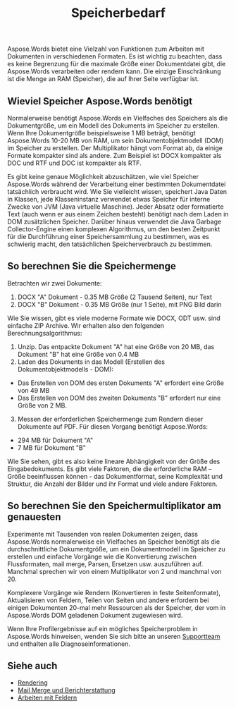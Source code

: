 ﻿---
title: Speicherbedarf
second_title: Aspose.Words für Java
articleTitle: Speicherbedarf
linktitle: Speicherbedarf
description: "Wie viel Speicher benötigt Aspose.Words für Java, um mit Dokumenten zu arbeiten? Lerne die Details."
type: docs
weight: 10
url: /de/java/memory-requirements/
timestamp: 2024-09-25-11-08-55
---

Aspose.Words bietet eine Vielzahl von Funktionen zum Arbeiten mit Dokumenten in verschiedenen Formaten. Es ist wichtig zu beachten, dass es keine Begrenzung für die maximale Größe einer Dokumentdatei gibt, die Aspose.Words verarbeiten oder rendern kann. Die einzige Einschränkung ist die Menge an RAM (Speicher), die auf Ihrer Seite verfügbar ist.

## Wieviel Speicher Aspose.Words benötigt

Normalerweise benötigt Aspose.Words ein Vielfaches des Speichers als die Dokumentgröße, um ein Modell des Dokuments im Speicher zu erstellen. Wenn Ihre Dokumentgröße beispielsweise 1 MB beträgt, benötigt Aspose.Words 10-20 MB von RAM, um sein Dokumentobjektmodell (DOM) im Speicher zu erstellen. Der Multiplikator hängt vom Format ab, da einige Formate kompakter sind als andere. Zum Beispiel ist DOCX kompakter als DOC und RTF und DOC ist kompakter als RTF.

Es gibt keine genaue Möglichkeit abzuschätzen, wie viel Speicher Aspose.Words während der Verarbeitung einer bestimmten Dokumentdatei tatsächlich verbraucht wird. Wie Sie vielleicht wissen, speichert Java Daten in Klassen, jede Klasseninstanz verwendet etwas Speicher für interne Zwecke von JVM (Java virtuelle Maschine). Jeder Absatz oder formatierte Text (auch wenn er aus einem Zeichen besteht) benötigt nach dem Laden in DOM zusätzlichen Speicher. Darüber hinaus verwendet die Java Garbage Collector-Engine einen komplexen Algorithmus, um den besten Zeitpunkt für die Durchführung einer Speichersammlung zu bestimmen, was es schwierig macht, den tatsächlichen Speicherverbrauch zu bestimmen.

## So berechnen Sie die Speichermenge

Betrachten wir zwei Dokumente:

1. DOCX "A" Dokument - 0.35 MB Größe (2 Tausend Seiten), nur Text
2. DOCX "B" Dokument - 0.35 MB Größe (nur 1 Seite), mit PNG Bild darin

Wie Sie wissen, gibt es viele moderne Formate wie DOCX, ODT usw. sind einfache ZIP Archive. Wir erhalten also den folgenden Berechnungsalgorithmus:
1. Unzip. Das entpackte Dokument "A" hat eine Größe von 20 MB, das Dokument "B" hat eine Größe von 0.4 MB
2. Laden des Dokuments in das Modell (Erstellen des Dokumentobjektmodells - DOM):
* Das Erstellen von DOM des ersten Dokuments "A" erfordert eine Größe von 49 MB
* Das Erstellen von DOM des zweiten Dokuments "B" erfordert nur eine Größe von 2 MB.
3. Messen der erforderlichen Speichermenge zum Rendern dieser Dokumente auf PDF. Für diesen Vorgang benötigt Aspose.Words:
  *  294 MB für Dokument "A"
  * 7 MB für Dokument "B"

Wie Sie sehen, gibt es also keine lineare Abhängigkeit von der Größe des Eingabedokuments. Es gibt viele Faktoren, die die erforderliche RAM –Größe beeinflussen können - das Dokumentformat, seine Komplexität und Struktur, die Anzahl der Bilder und ihr Format und viele andere Faktoren.

## So berechnen Sie den Speichermultiplikator am genauesten

Experimente mit Tausenden von realen Dokumenten zeigen, dass Aspose.Words normalerweise ein Vielfaches an Speicher benötigt als die durchschnittliche Dokumentgröße, um ein Dokumentmodell im Speicher zu erstellen und einfache Vorgänge wie die Konvertierung zwischen Flussformaten, mail merge, Parsen, Ersetzen usw. auszuführen auf. Manchmal sprechen wir von einem Multiplikator von 2 und manchmal von 20.

Komplexere Vorgänge wie Rendern (Konvertieren in feste Seitenformate), Aktualisieren von Feldern, Teilen von Seiten und andere erfordern bei einigen Dokumenten 20-mal mehr Ressourcen als der Speicher, der vom in Aspose.Words DOM geladenen Dokument zugewiesen wird.

Wenn Ihre Profilergebnisse auf ein mögliches Speicherproblem in Aspose.Words hinweisen, wenden Sie sich bitte an unseren [Supportteam](/words/java/technical-support/) und enthalten alle Diagnoseinformationen.

## Siehe auch

* [Rendering](/words/java/rendering/)
* [Mail Merge und Berichterstattung](/words/java/mail-merge-and-reporting/)
* [Arbeiten mit Feldern](/words/java/working-with-fields/)
